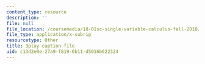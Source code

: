 ```yaml
---
content_type: resource
description: ''
file: null
file_location: /coursemedia/18-01sc-single-variable-calculus-fall-2010/c13d2e0e27a9f8196b11d5016b622324_1424365.srt
file_type: application/x-subrip
resourcetype: Other
title: 3play caption file
uid: c13d2e0e-27a9-f819-6b11-d5016b622324
---
```

